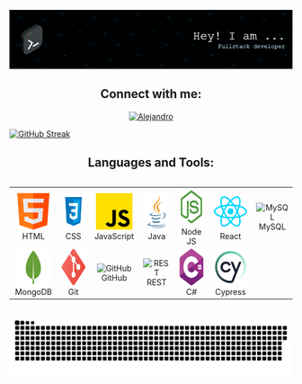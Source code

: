 ![Header](./imgs/github-header-image.png)

<h2 align="center">Connect with me:</h2>
<p align="center">
  <a href="https://www.linkedin.com/in/alejandro-amoroso/" target="blank">
    <img
      align="center"
      src="https://raw.githubusercontent.com/rahuldkjain/github-profile-readme-generator/master/src/images/icons/Social/linked-in-alt.svg"
      alt="Alejandro"
      height="30"
      width="40"
    />
  </a>
</p>

[![GitHub Streak](https://github-readme-streak-stats.herokuapp.com?user=LdeAlejandro&theme=tokyonight-duo)](https://git.io/streak-stats)

<h2 align="center">Languages and Tools:</h2>

<div style="display: flex; align-items: flex-start; align: center">
  <table align="center">
    <tr>
      <td align="center" width="96">
        <img src="/imgs/html5.png" alt="HTML" width="65" height="65"/><br />HTML
      </td>
      <td align="center" width="96">
        <img src="/imgs/css.svg" alt="CSS" width="65" height="65"/><br />CSS
      </td>
      <td align="center" width="96">
        <img src="/imgs/js.png" alt="JavaScript" width="65" height="65"/><br />JavaScript
      </td>
      <td align="center" width="96">
        <img src="/imgs/java.svg" alt="Java" width="65" height="65"/><br />Java
      </td>
      <td align="center" width="96">
        <img src="/imgs/nodejsalt.svg" alt="Node JS" width="65" height="65"/><br />Node JS
      </td>
      <td align="center" width="96">
        <img src="/imgs/react.svg" alt="React" width="65" height="65"/><br />React
      </td>
      <td align="center" width="96">
        <img src="https://techstack-generator.vercel.app/mysql-icon.svg" alt="MySQL" width="65" height="65"/><br />MySQL
      </td>
    </tr>
    <tr>
      <td align="center" width="96">
        <img src="/imgs/mongo.png" alt="MongoDB" width="65" height="65"/><br />MongoDB
      </td>
      <td align="center" width="96">
        <img src="/imgs/git.png" alt="Git" width="65" height="65"/><br />Git
      </td>
      <td align="center" width="96">
        <img src="https://techstack-generator.vercel.app/github-icon.svg" alt="GitHub" width="65" height="65"/><br />GitHub
      </td>
      <td align="center" width="96">
        <img src="https://techstack-generator.vercel.app/restapi-icon.svg" alt="REST" width="65" height="65"/><br />REST
      </td>
      <td align="center" width="96">
        <img src="/imgs/csharp.png" alt="C#" width="65" height="65"/><br />C#
      </td>
      <td align="center" width="96">
        <img src="/imgs/cypress.webp" alt="Cypress" width="65" height="65"/><br />Cypress
      </td>
    </tr>
  </table>
</div> 

![snake gif](https://github.com/LdeAlejandro/LdeAlejandro/blob/output/github-snake-dark.svg)
